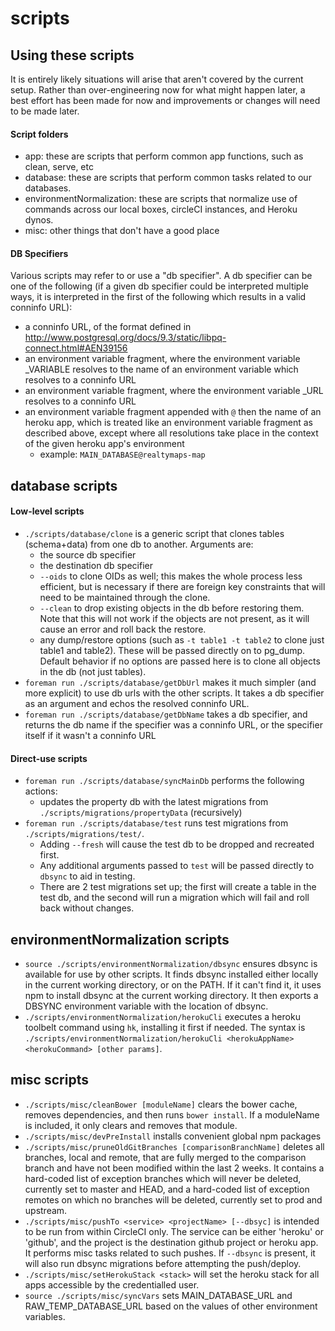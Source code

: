 scripts
=======

## Using these scripts

It is entirely likely situations will arise that aren't covered by the current setup.  Rather than over-engineering
now for what might happen later, a best effort has been made for now and improvements or changes will need to be made
later.

#### Script folders
* app: these are scripts that perform common app functions, such as clean, serve, etc
* database: these are scripts that perform common tasks related to our databases.
* environmentNormalization: these are scripts that normalize use of commands across our local boxes, circleCI
instances, and Heroku dynos.
* misc: other things that don't have a good place

#### DB Specifiers
Various scripts may refer to or use a "db specifier".  A db specifier can be one of the following (if a given db
specifier could be interpreted multiple ways, it is interpreted in the first of the following which results in a valid
conninfo URL):
  * a conninfo URL, of the format defined in http://www.postgresql.org/docs/9.3/static/libpq-connect.html#AEN39156
  * an environment variable fragment, where the environment variable <FRAGMENT>_VARIABLE resolves to the name of an
  environment variable which resolves to a conninfo URL
  * an environment variable fragment, where the environment variable <FRAGMENT>_URL resolves to a conninfo URL
  * an environment variable fragment appended with `@` then the name of an heroku app, which is treated like an
  environment variable fragment as described above, except where all resolutions take place in the context of the
  given heroku app's environment
    * example: `MAIN_DATABASE@realtymaps-map`

## database scripts

#### Low-level scripts
* `./scripts/database/clone` is a generic script that clones tables (schema+data) from one db to another.  Arguments
are:
  * the source db specifier
  * the destination db specifier
  * <optional> `--oids` to clone OIDs as well; this makes the whole process less efficient, but is necessary if there
  are foreign key constraints that will need to be maintained through the clone.
  * <optional> `--clean` to drop existing objects in the db before restoring them.  Note that this will not work if the
  objects are not present, as it will cause an error and roll back the restore.
  * <optional> any dump/restore options (such as `-t table1 -t table2` to clone just table1 and table2).  These will be
  passed directly on to pg_dump.  Default behavior if no options are passed here is to clone all objects in the db (not
  just tables).
* `foreman run ./scripts/database/getDbUrl` makes it much simpler (and more explicit) to use db urls with the other
scripts.  It takes a db specifier as an argument and echos the resolved conninfo URL.
* `foreman run ./scripts/database/getDbName` takes a db specifier, and returns the db name if the specifier was a
conninfo URL, or the specifier itself if it wasn't a conninfo URL
  
#### Direct-use scripts
* `foreman run ./scripts/database/syncMainDb` performs the following actions:
  * updates the property db with the latest migrations from `./scripts/migrations/propertyData` (recursively)
* `foreman run ./scripts/database/test` runs test migrations from `./scripts/migrations/test/`.
  * Adding `--fresh` will cause the test db to be dropped and recreated first.
  * Any additional arguments passed to `test` will be passed directly to `dbsync` to aid in testing.
  * There are 2 test migrations set up; the first will create a table in the test db, and the second will run a
  migration which will fail and roll back without changes.

## environmentNormalization scripts
* `source ./scripts/environmentNormalization/dbsync` ensures dbsync is available for use by other scripts.  It finds
dbsync installed either locally in the current working directory, or on the PATH.  If it can't find it, it uses npm to
install dbsync at the current working directory.  It then exports a DBSYNC environment variable with the location of
dbsync.
* `./scripts/environmentNormalization/herokuCli` executes a heroku toolbelt command using `hk`, installing it first if
needed. The syntax is `./scripts/environmentNormalization/herokuCli <herokuAppName> <herokuCommand> [other params]`.

## misc scripts
* `./scripts/misc/cleanBower [moduleName]` clears the bower cache, removes dependencies, and then runs `bower install`.
If a moduleName is included, it only clears and removes that module.
* `./scripts/misc/devPreInstall` installs convenient global npm packages
* `./scripts/misc/pruneOldGitBranches [comparisonBranchName]` deletes all branches, local and remote, that are fully
merged to the comparison branch and have not been modified within the last 2 weeks.  It contains a hard-coded list of
exception branches which will never be deleted, currently set to master and HEAD, and a hard-coded list of exception
remotes on which no branches will be deleted, currently set to prod and upstream.
* `./scripts/misc/pushTo <service> <projectName> [--dbsyc]` is intended to be run from within CircleCI only.  The
service can be either 'heroku' or 'github', and the project is the destination github project or heroku app.  It
performs misc tasks related to such pushes.  If `--dbsync` is present, it will also run dbsync migrations
before attempting the push/deploy.
* `./scripts/misc/setHerokuStack <stack>` will set the heroku stack for all apps accessible by the credentialled user.
* `source ./scripts/misc/syncVars` sets MAIN_DATABASE_URL and RAW_TEMP_DATABASE_URL based on the values of other
environment variables.
